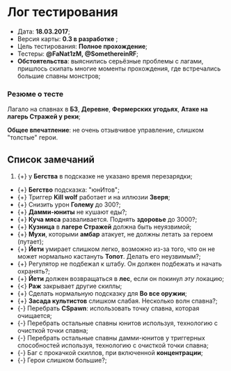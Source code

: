# Лог тестирования

* Дата: **18.03.2017**;
* Версия карты: **0.3 в разработке** ;
* Цель тестирования: **Полное прохождение**;
* Тестеры: **@FaNat1zM, @SomethereinRF**;
* **Обстоятельства**: выяснились серьёзные проблемы с лагами, пришлось скипать многие моменты прохождения, где встречались большие спавны монстров;

### Резюме о тесте

Лагало на спавнах в **БЗ**, **Деревне**, **Фермерских угодьях**, **Атаке на лагерь Стражей у реки**;

**Общее впечатление**: не очень отзывчивое управление, слишком "толстые" герои.

## Список замечаний

1. {+} у **Бегства** в подсказке не указано время перезарядки;
* {+} **Бегство** подсказка: "юнИтов";
* {+} Триггер **Kill wolf** работает и на иллюзии **Зверя**;
* {+} Снизить урон **Голему** до 300?;
* {+} **Дамми-юниты** не кушают еды?;
* {+} **Куча мяса** разваливается. Поднять **здоровье** до 3000?;
* {+} **Кузница** в **лагере Стражей** должна быть неуязвимой;
* {+} **Мухи**, которыми **амбар** атакует, не должны летать за героем (путает);
* {+} **Йети** умирает слишком легко, возможно из-за того, что он не может нормально кастануть **Топот**. Делать его неузвимым?;
* {+} Регулятор не подбежал к штабу. Он должен подбежать и начать охранять?;
* {+} **Йети** должен возвращаться в **лес**, если он покинул *эту* локацию;
* {<} **Раж** закрывает другие скиллы;
* {+} Сделать нормальную подсказку для **Во все оружии**;
* {+} **Засада культистов** слишком слабая. Несколько волн спавна?;
* {-} Перебрать **CSpawn**: использовать точку спавна, которая очищается;
* {-} Перебрать остальные спавны юнитов используя, технологию с очисткой точки спавна;
* {-} Перебрать остальные спавны дамми-юнитов у триггерных способностей используя, технологию с очисткой точки спавна;
* {-} Баг с прокачкой скиллов, при включенной **концентрации**;
* {-} Герои слишком большие?;
